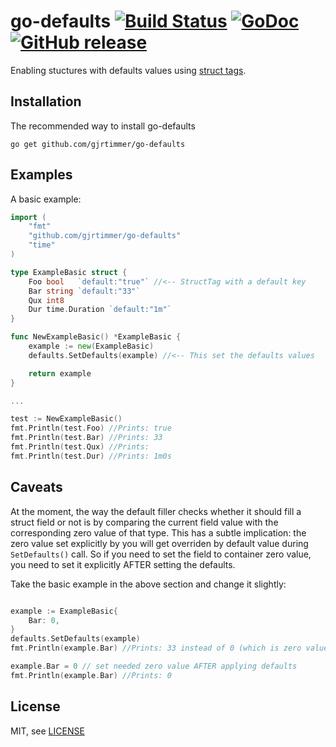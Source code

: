 go-defaults [![Build Status](https://img.shields.io/github/workflow/status/gjrtimmer/go-defaults/Test.svg)](https://github.com/gjrtimmer/go-defaults/actions) [![GoDoc](http://godoc.org/github.com/gjrtimmer/go-defaults?status.png)](https://pkg.go.dev/github.com/gjrtimmer/go-defaults) [![GitHub release](https://img.shields.io/github/release/gjrtimmer/go-defaults.svg)](https://github.com/gjrtimmer/go-defaults/releases)
==============================

Enabling stuctures with defaults values using [struct tags](http://golang.org/pkg/reflect/#StructTag).

Installation
------------

The recommended way to install go-defaults

```
go get github.com/gjrtimmer/go-defaults
```

Examples
--------

A basic example:

```go
import (
    "fmt"
    "github.com/gjrtimmer/go-defaults"
    "time"
)

type ExampleBasic struct {
    Foo bool   `default:"true"` //<-- StructTag with a default key
    Bar string `default:"33"`
    Qux int8
    Dur time.Duration `default:"1m"`
}

func NewExampleBasic() *ExampleBasic {
    example := new(ExampleBasic)
    defaults.SetDefaults(example) //<-- This set the defaults values

    return example
}

...

test := NewExampleBasic()
fmt.Println(test.Foo) //Prints: true
fmt.Println(test.Bar) //Prints: 33
fmt.Println(test.Qux) //Prints:
fmt.Println(test.Dur) //Prints: 1m0s
```

Caveats
-------

At the moment, the way the default filler checks whether it should fill a struct field or not is by comparing the current field value with the corresponding zero value of that type. This has a subtle implication: the zero value set explicitly by you will get overriden by default value during `SetDefaults()` call. So if you need to set the field to container zero value, you need to set it explicitly AFTER setting the defaults.

Take the basic example in the above section and change it slightly:
```go

example := ExampleBasic{
    Bar: 0,
}
defaults.SetDefaults(example)
fmt.Println(example.Bar) //Prints: 33 instead of 0 (which is zero value for int)

example.Bar = 0 // set needed zero value AFTER applying defaults
fmt.Println(example.Bar) //Prints: 0

```

License
-------

MIT, see [LICENSE](LICENSE)
